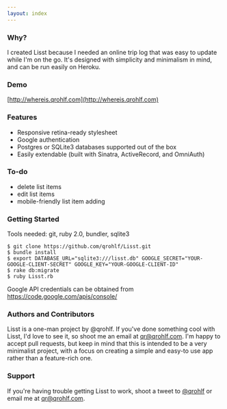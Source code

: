 ```yaml
---
layout: index
---
```


### Why?
I created Lisst because I needed an online trip log that was easy to update while I'm on the go. It's designed with simplicity and minimalism in mind, and can be run easily on Heroku.

### Demo
[http://whereis.qrohlf.com](http://whereis.qrohlf.com)

### Features
- Responsive retina-ready stylesheet
- Google authentication
- Postgres or SQLite3 databases supported out of the box
- Easily extendable (built with Sinatra, ActiveRecord, and OmniAuth)

### To-do
- delete list items
- edit list items
- mobile-friendly list item adding

### Getting Started
Tools needed: git, ruby 2.0, bundler, sqlite3

    $ git clone https://github.com/qrohlf/Lisst.git
    $ bundle install
    $ export DATABASE_URL="sqlite3:///lisst.db" GOOGLE_SECRET="YOUR-GOOGLE-CLIENT-SECRET" GOOGLE_KEY="YOUR-GOOGLE-CLIENT-ID"
    $ rake db:migrate
    $ ruby Lisst.rb

Google API credentials can be obtained from https://code.google.com/apis/console/

### Authors and Contributors
Lisst is a one-man project by @qrohlf. If you've done something cool with Lisst, I'd love to see it, so shoot me an email at [qr@qrohlf.com](mailto:qr@qrohlf.com). I'm happy to accept pull requests, but keep in mind that this is intended to be a very minimalist project, with a focus on creating a simple and easy-to use app rather than a feature-rich one.

### Support
If you're having trouble getting Lisst to work, shoot a tweet to [@qrohlf](https://twitter.com/qrohlf) or email me at [qr@qrohlf.com](mailto:qr@qrohlf.com). 